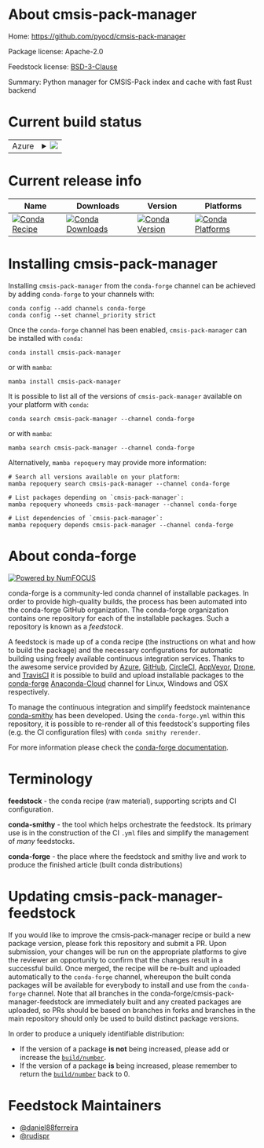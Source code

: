 About cmsis-pack-manager
========================

Home: https://github.com/pyocd/cmsis-pack-manager

Package license: Apache-2.0

Feedstock license: [BSD-3-Clause](https://github.com/conda-forge/cmsis-pack-manager-feedstock/blob/main/LICENSE.txt)

Summary: Python manager for CMSIS-Pack index and cache with fast Rust backend

Current build status
====================


<table>
    
  <tr>
    <td>Azure</td>
    <td>
      <details>
        <summary>
          <a href="https://dev.azure.com/conda-forge/feedstock-builds/_build/latest?definitionId=17009&branchName=main">
            <img src="https://dev.azure.com/conda-forge/feedstock-builds/_apis/build/status/cmsis-pack-manager-feedstock?branchName=main">
          </a>
        </summary>
        <table>
          <thead><tr><th>Variant</th><th>Status</th></tr></thead>
          <tbody><tr>
              <td>linux_64_python3.10.____cpython</td>
              <td>
                <a href="https://dev.azure.com/conda-forge/feedstock-builds/_build/latest?definitionId=17009&branchName=main">
                  <img src="https://dev.azure.com/conda-forge/feedstock-builds/_apis/build/status/cmsis-pack-manager-feedstock?branchName=main&jobName=linux&configuration=linux_64_python3.10.____cpython" alt="variant">
                </a>
              </td>
            </tr><tr>
              <td>linux_64_python3.7.____cpython</td>
              <td>
                <a href="https://dev.azure.com/conda-forge/feedstock-builds/_build/latest?definitionId=17009&branchName=main">
                  <img src="https://dev.azure.com/conda-forge/feedstock-builds/_apis/build/status/cmsis-pack-manager-feedstock?branchName=main&jobName=linux&configuration=linux_64_python3.7.____cpython" alt="variant">
                </a>
              </td>
            </tr><tr>
              <td>linux_64_python3.8.____73_pypy</td>
              <td>
                <a href="https://dev.azure.com/conda-forge/feedstock-builds/_build/latest?definitionId=17009&branchName=main">
                  <img src="https://dev.azure.com/conda-forge/feedstock-builds/_apis/build/status/cmsis-pack-manager-feedstock?branchName=main&jobName=linux&configuration=linux_64_python3.8.____73_pypy" alt="variant">
                </a>
              </td>
            </tr><tr>
              <td>linux_64_python3.8.____cpython</td>
              <td>
                <a href="https://dev.azure.com/conda-forge/feedstock-builds/_build/latest?definitionId=17009&branchName=main">
                  <img src="https://dev.azure.com/conda-forge/feedstock-builds/_apis/build/status/cmsis-pack-manager-feedstock?branchName=main&jobName=linux&configuration=linux_64_python3.8.____cpython" alt="variant">
                </a>
              </td>
            </tr><tr>
              <td>linux_64_python3.9.____73_pypy</td>
              <td>
                <a href="https://dev.azure.com/conda-forge/feedstock-builds/_build/latest?definitionId=17009&branchName=main">
                  <img src="https://dev.azure.com/conda-forge/feedstock-builds/_apis/build/status/cmsis-pack-manager-feedstock?branchName=main&jobName=linux&configuration=linux_64_python3.9.____73_pypy" alt="variant">
                </a>
              </td>
            </tr><tr>
              <td>linux_64_python3.9.____cpython</td>
              <td>
                <a href="https://dev.azure.com/conda-forge/feedstock-builds/_build/latest?definitionId=17009&branchName=main">
                  <img src="https://dev.azure.com/conda-forge/feedstock-builds/_apis/build/status/cmsis-pack-manager-feedstock?branchName=main&jobName=linux&configuration=linux_64_python3.9.____cpython" alt="variant">
                </a>
              </td>
            </tr><tr>
              <td>osx_64_python3.10.____cpython</td>
              <td>
                <a href="https://dev.azure.com/conda-forge/feedstock-builds/_build/latest?definitionId=17009&branchName=main">
                  <img src="https://dev.azure.com/conda-forge/feedstock-builds/_apis/build/status/cmsis-pack-manager-feedstock?branchName=main&jobName=osx&configuration=osx_64_python3.10.____cpython" alt="variant">
                </a>
              </td>
            </tr><tr>
              <td>osx_64_python3.7.____cpython</td>
              <td>
                <a href="https://dev.azure.com/conda-forge/feedstock-builds/_build/latest?definitionId=17009&branchName=main">
                  <img src="https://dev.azure.com/conda-forge/feedstock-builds/_apis/build/status/cmsis-pack-manager-feedstock?branchName=main&jobName=osx&configuration=osx_64_python3.7.____cpython" alt="variant">
                </a>
              </td>
            </tr><tr>
              <td>osx_64_python3.8.____73_pypy</td>
              <td>
                <a href="https://dev.azure.com/conda-forge/feedstock-builds/_build/latest?definitionId=17009&branchName=main">
                  <img src="https://dev.azure.com/conda-forge/feedstock-builds/_apis/build/status/cmsis-pack-manager-feedstock?branchName=main&jobName=osx&configuration=osx_64_python3.8.____73_pypy" alt="variant">
                </a>
              </td>
            </tr><tr>
              <td>osx_64_python3.8.____cpython</td>
              <td>
                <a href="https://dev.azure.com/conda-forge/feedstock-builds/_build/latest?definitionId=17009&branchName=main">
                  <img src="https://dev.azure.com/conda-forge/feedstock-builds/_apis/build/status/cmsis-pack-manager-feedstock?branchName=main&jobName=osx&configuration=osx_64_python3.8.____cpython" alt="variant">
                </a>
              </td>
            </tr><tr>
              <td>osx_64_python3.9.____73_pypy</td>
              <td>
                <a href="https://dev.azure.com/conda-forge/feedstock-builds/_build/latest?definitionId=17009&branchName=main">
                  <img src="https://dev.azure.com/conda-forge/feedstock-builds/_apis/build/status/cmsis-pack-manager-feedstock?branchName=main&jobName=osx&configuration=osx_64_python3.9.____73_pypy" alt="variant">
                </a>
              </td>
            </tr><tr>
              <td>osx_64_python3.9.____cpython</td>
              <td>
                <a href="https://dev.azure.com/conda-forge/feedstock-builds/_build/latest?definitionId=17009&branchName=main">
                  <img src="https://dev.azure.com/conda-forge/feedstock-builds/_apis/build/status/cmsis-pack-manager-feedstock?branchName=main&jobName=osx&configuration=osx_64_python3.9.____cpython" alt="variant">
                </a>
              </td>
            </tr><tr>
              <td>win_64_python3.10.____cpython</td>
              <td>
                <a href="https://dev.azure.com/conda-forge/feedstock-builds/_build/latest?definitionId=17009&branchName=main">
                  <img src="https://dev.azure.com/conda-forge/feedstock-builds/_apis/build/status/cmsis-pack-manager-feedstock?branchName=main&jobName=win&configuration=win_64_python3.10.____cpython" alt="variant">
                </a>
              </td>
            </tr><tr>
              <td>win_64_python3.7.____cpython</td>
              <td>
                <a href="https://dev.azure.com/conda-forge/feedstock-builds/_build/latest?definitionId=17009&branchName=main">
                  <img src="https://dev.azure.com/conda-forge/feedstock-builds/_apis/build/status/cmsis-pack-manager-feedstock?branchName=main&jobName=win&configuration=win_64_python3.7.____cpython" alt="variant">
                </a>
              </td>
            </tr><tr>
              <td>win_64_python3.8.____73_pypy</td>
              <td>
                <a href="https://dev.azure.com/conda-forge/feedstock-builds/_build/latest?definitionId=17009&branchName=main">
                  <img src="https://dev.azure.com/conda-forge/feedstock-builds/_apis/build/status/cmsis-pack-manager-feedstock?branchName=main&jobName=win&configuration=win_64_python3.8.____73_pypy" alt="variant">
                </a>
              </td>
            </tr><tr>
              <td>win_64_python3.8.____cpython</td>
              <td>
                <a href="https://dev.azure.com/conda-forge/feedstock-builds/_build/latest?definitionId=17009&branchName=main">
                  <img src="https://dev.azure.com/conda-forge/feedstock-builds/_apis/build/status/cmsis-pack-manager-feedstock?branchName=main&jobName=win&configuration=win_64_python3.8.____cpython" alt="variant">
                </a>
              </td>
            </tr><tr>
              <td>win_64_python3.9.____73_pypy</td>
              <td>
                <a href="https://dev.azure.com/conda-forge/feedstock-builds/_build/latest?definitionId=17009&branchName=main">
                  <img src="https://dev.azure.com/conda-forge/feedstock-builds/_apis/build/status/cmsis-pack-manager-feedstock?branchName=main&jobName=win&configuration=win_64_python3.9.____73_pypy" alt="variant">
                </a>
              </td>
            </tr><tr>
              <td>win_64_python3.9.____cpython</td>
              <td>
                <a href="https://dev.azure.com/conda-forge/feedstock-builds/_build/latest?definitionId=17009&branchName=main">
                  <img src="https://dev.azure.com/conda-forge/feedstock-builds/_apis/build/status/cmsis-pack-manager-feedstock?branchName=main&jobName=win&configuration=win_64_python3.9.____cpython" alt="variant">
                </a>
              </td>
            </tr>
          </tbody>
        </table>
      </details>
    </td>
  </tr>
</table>

Current release info
====================

| Name | Downloads | Version | Platforms |
| --- | --- | --- | --- |
| [![Conda Recipe](https://img.shields.io/badge/recipe-cmsis--pack--manager-green.svg)](https://anaconda.org/conda-forge/cmsis-pack-manager) | [![Conda Downloads](https://img.shields.io/conda/dn/conda-forge/cmsis-pack-manager.svg)](https://anaconda.org/conda-forge/cmsis-pack-manager) | [![Conda Version](https://img.shields.io/conda/vn/conda-forge/cmsis-pack-manager.svg)](https://anaconda.org/conda-forge/cmsis-pack-manager) | [![Conda Platforms](https://img.shields.io/conda/pn/conda-forge/cmsis-pack-manager.svg)](https://anaconda.org/conda-forge/cmsis-pack-manager) |

Installing cmsis-pack-manager
=============================

Installing `cmsis-pack-manager` from the `conda-forge` channel can be achieved by adding `conda-forge` to your channels with:

```
conda config --add channels conda-forge
conda config --set channel_priority strict
```

Once the `conda-forge` channel has been enabled, `cmsis-pack-manager` can be installed with `conda`:

```
conda install cmsis-pack-manager
```

or with `mamba`:

```
mamba install cmsis-pack-manager
```

It is possible to list all of the versions of `cmsis-pack-manager` available on your platform with `conda`:

```
conda search cmsis-pack-manager --channel conda-forge
```

or with `mamba`:

```
mamba search cmsis-pack-manager --channel conda-forge
```

Alternatively, `mamba repoquery` may provide more information:

```
# Search all versions available on your platform:
mamba repoquery search cmsis-pack-manager --channel conda-forge

# List packages depending on `cmsis-pack-manager`:
mamba repoquery whoneeds cmsis-pack-manager --channel conda-forge

# List dependencies of `cmsis-pack-manager`:
mamba repoquery depends cmsis-pack-manager --channel conda-forge
```


About conda-forge
=================

[![Powered by
NumFOCUS](https://img.shields.io/badge/powered%20by-NumFOCUS-orange.svg?style=flat&colorA=E1523D&colorB=007D8A)](https://numfocus.org)

conda-forge is a community-led conda channel of installable packages.
In order to provide high-quality builds, the process has been automated into the
conda-forge GitHub organization. The conda-forge organization contains one repository
for each of the installable packages. Such a repository is known as a *feedstock*.

A feedstock is made up of a conda recipe (the instructions on what and how to build
the package) and the necessary configurations for automatic building using freely
available continuous integration services. Thanks to the awesome service provided by
[Azure](https://azure.microsoft.com/en-us/services/devops/), [GitHub](https://github.com/),
[CircleCI](https://circleci.com/), [AppVeyor](https://www.appveyor.com/),
[Drone](https://cloud.drone.io/welcome), and [TravisCI](https://travis-ci.com/)
it is possible to build and upload installable packages to the
[conda-forge](https://anaconda.org/conda-forge) [Anaconda-Cloud](https://anaconda.org/)
channel for Linux, Windows and OSX respectively.

To manage the continuous integration and simplify feedstock maintenance
[conda-smithy](https://github.com/conda-forge/conda-smithy) has been developed.
Using the ``conda-forge.yml`` within this repository, it is possible to re-render all of
this feedstock's supporting files (e.g. the CI configuration files) with ``conda smithy rerender``.

For more information please check the [conda-forge documentation](https://conda-forge.org/docs/).

Terminology
===========

**feedstock** - the conda recipe (raw material), supporting scripts and CI configuration.

**conda-smithy** - the tool which helps orchestrate the feedstock.
                   Its primary use is in the construction of the CI ``.yml`` files
                   and simplify the management of *many* feedstocks.

**conda-forge** - the place where the feedstock and smithy live and work to
                  produce the finished article (built conda distributions)


Updating cmsis-pack-manager-feedstock
=====================================

If you would like to improve the cmsis-pack-manager recipe or build a new
package version, please fork this repository and submit a PR. Upon submission,
your changes will be run on the appropriate platforms to give the reviewer an
opportunity to confirm that the changes result in a successful build. Once
merged, the recipe will be re-built and uploaded automatically to the
`conda-forge` channel, whereupon the built conda packages will be available for
everybody to install and use from the `conda-forge` channel.
Note that all branches in the conda-forge/cmsis-pack-manager-feedstock are
immediately built and any created packages are uploaded, so PRs should be based
on branches in forks and branches in the main repository should only be used to
build distinct package versions.

In order to produce a uniquely identifiable distribution:
 * If the version of a package **is not** being increased, please add or increase
   the [``build/number``](https://docs.conda.io/projects/conda-build/en/latest/resources/define-metadata.html#build-number-and-string).
 * If the version of a package **is** being increased, please remember to return
   the [``build/number``](https://docs.conda.io/projects/conda-build/en/latest/resources/define-metadata.html#build-number-and-string)
   back to 0.

Feedstock Maintainers
=====================

* [@daniel88ferreira](https://github.com/daniel88ferreira/)
* [@rudispr](https://github.com/rudispr/)

